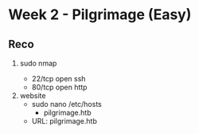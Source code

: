 # Week 2 - Pilgrimage (Easy)
## Reco
1. sudo nmap <IP>
    - 22/tcp open  ssh
    - 80/tcp open  http
2. website
    - sudo nano /etc/hosts
        - <ip> pilgrimage.htb
    - URL: pilgrimage.htb
        


